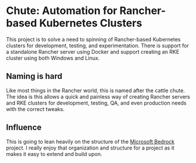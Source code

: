 # Chute: Automation for Rancher-based Kubernetes Clusters

This project is to solve a need to spinning of Rancher-based Kubernetes clusters for development, testing, and experimentation. There is support for a standalone Rancher server using Docker and support creating an RKE cluster using both Windows and Linux.

## Naming is hard

Like most things in the Rancher world, this is named after the cattle chute. The idea is this allows a quick and painless way of creating Rancher servers and RKE clusters for development, testing, QA, and even production needs with the correct tweaks.

## Influence

This is going to lean heavily on the structure of the [Microsoft Bedrock](https://github.com/microsoft/bedrock) project. I really enjoy that organization and structure
for a project as it makes it easy to extend and build upon.

